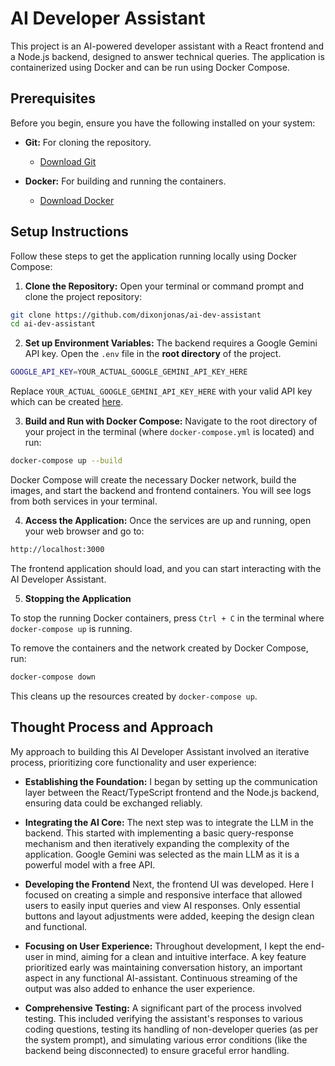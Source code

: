 # AI Developer Assistant

This project is an AI-powered developer assistant with a React frontend and a Node.js backend, designed to answer technical queries. The application is containerized using Docker and can be run using Docker Compose.

## Prerequisites

Before you begin, ensure you have the following installed on your system:

* **Git:** For cloning the repository.

  * [Download Git](https://git-scm.com/downloads)

* **Docker:** For building and running the containers.

  * [Download Docker](https://www.docker.com/get-started)

## Setup Instructions

Follow these steps to get the application running locally using Docker Compose:

1. **Clone the Repository:**
   Open your terminal or command prompt and clone the project repository:

```bash
git clone https://github.com/dixonjonas/ai-dev-assistant
cd ai-dev-assistant
```

2. **Set up Environment Variables:**
The backend requires a Google Gemini API key. Open the `.env` file in the **root directory** of the project.

```bash
GOOGLE_API_KEY=YOUR_ACTUAL_GOOGLE_GEMINI_API_KEY_HERE
```

Replace `YOUR_ACTUAL_GOOGLE_GEMINI_API_KEY_HERE` with your valid API key which can be created [here](https://aistudio.google.com/app/apikey).

3. **Build and Run with Docker Compose:**
Navigate to the root directory of your project in the terminal (where `docker-compose.yml` is located) and run:

```bash
docker-compose up --build
```

Docker Compose will create the necessary Docker network, build the images, and start the backend and frontend containers. You will see logs from both services in your terminal.

4. **Access the Application:**
Once the services are up and running, open your web browser and go to:

```bash
http://localhost:3000
```

The frontend application should load, and you can start interacting with the AI Developer Assistant.

5. **Stopping the Application**

To stop the running Docker containers, press `Ctrl + C` in the terminal where `docker-compose up` is running.

To remove the containers and the network created by Docker Compose, run:

```bash
docker-compose down
```
This cleans up the resources created by `docker-compose up`.

## Thought Process and Approach

My approach to building this AI Developer Assistant involved an iterative process, prioritizing core functionality and user experience:

* **Establishing the Foundation:** I began by setting up the communication layer between the React/TypeScript frontend and the Node.js backend, ensuring data could be exchanged reliably.

* **Integrating the AI Core:** The next step was to integrate the LLM in the backend. This started with implementing a basic query-response mechanism and then iteratively expanding the complexity of the application. Google Gemini was selected as the main LLM as it is a powerful model with a free API.

* **Developing the Frontend** Next, the frontend UI was developed. Here I focused on creating a simple and responsive interface that allowed users to easily input queries and view AI responses. Only essential buttons and layout adjustments were added, keeping the design clean and functional.
 
* **Focusing on User Experience:** Throughout development, I kept the end-user in mind, aiming for a clean and intuitive interface. A key feature prioritized early was maintaining conversation history, an important aspect in any functional AI-assistant. Continuous streaming of the output was also added to enhance the user experience.
 
* **Comprehensive Testing:** A significant part of the process involved testing. This included verifying the assistant's responses to various coding questions, testing its handling of non-developer queries (as per the system prompt), and simulating various error conditions (like the backend being disconnected) to ensure graceful error handling.
